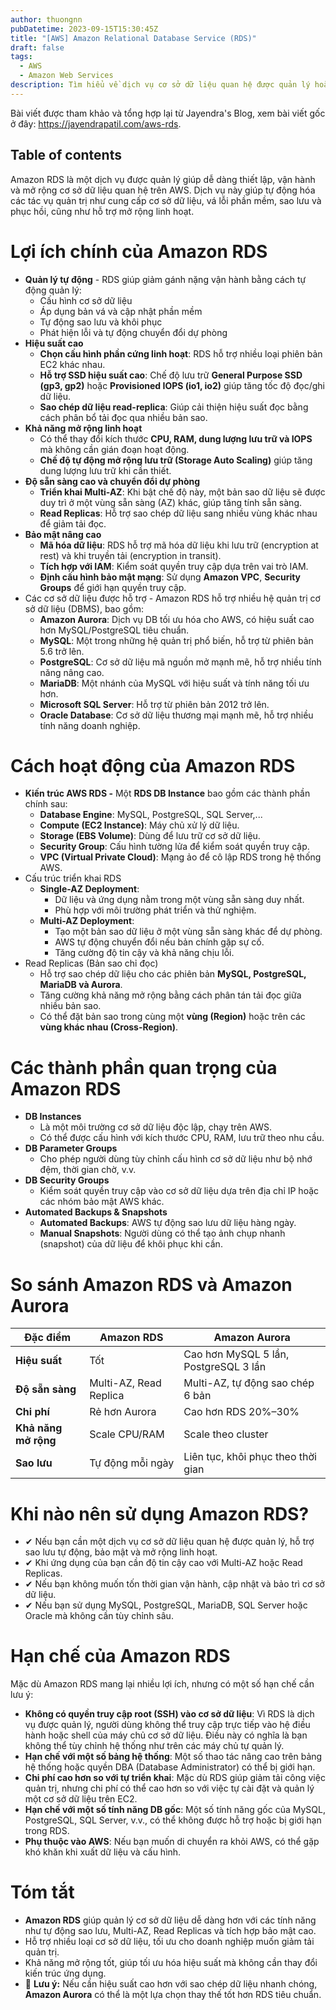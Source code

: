 ```yaml
---
author: thuongnn
pubDatetime: 2023-09-15T15:30:45Z
title: "[AWS] Amazon Relational Database Service (RDS)"
draft: false
tags:
  - AWS
  - Amazon Web Services
description: Tìm hiểu về dịch vụ cơ sở dữ liệu quan hệ được quản lý hoàn toàn bởi AWS, hỗ trợ nhiều loại database engine phổ biến.
---
```


Bài viết được tham khảo và tổng hợp lại từ Jayendra's Blog, xem bài viết gốc ở đây: https://jayendrapatil.com/aws-rds.

## Table of contents

Amazon RDS là một dịch vụ được quản lý giúp dễ dàng thiết lập, vận hành và mở rộng cơ sở dữ liệu quan hệ trên AWS. Dịch vụ này giúp tự động hóa các tác vụ quản trị như cung cấp cơ sở dữ liệu, vá lỗi phần mềm, sao lưu và phục hồi, cũng như hỗ trợ mở rộng linh hoạt.

# Lợi ích chính của Amazon RDS

- **Quản lý tự động** - RDS giúp giảm gánh nặng vận hành bằng cách tự động quản lý:
  - Cấu hình cơ sở dữ liệu
  - Áp dụng bản vá và cập nhật phần mềm
  - Tự động sao lưu và khôi phục
  - Phát hiện lỗi và tự động chuyển đổi dự phòng
- **Hiệu suất cao**
  - **Chọn cấu hình phần cứng linh hoạt**: RDS hỗ trợ nhiều loại phiên bản EC2 khác nhau.
  - **Hỗ trợ SSD hiệu suất cao**: Chế độ lưu trữ **General Purpose SSD (gp3, gp2)** hoặc **Provisioned IOPS (io1, io2)** giúp tăng tốc độ đọc/ghi dữ liệu.
  - **Sao chép dữ liệu read-replica**: Giúp cải thiện hiệu suất đọc bằng cách phân bổ tải đọc qua nhiều bản sao.
- **Khả năng mở rộng linh hoạt**
  - Có thể thay đổi kích thước **CPU, RAM, dung lượng lưu trữ và IOPS** mà không cần gián đoạn hoạt động.
  - **Chế độ tự động mở rộng lưu trữ (Storage Auto Scaling)** giúp tăng dung lượng lưu trữ khi cần thiết.
- **Độ sẵn sàng cao và chuyển đổi dự phòng**
  - **Triển khai Multi-AZ**: Khi bật chế độ này, một bản sao dữ liệu sẽ được duy trì ở một vùng sẵn sàng (AZ) khác, giúp tăng tính sẵn sàng.
  - **Read Replicas**: Hỗ trợ sao chép dữ liệu sang nhiều vùng khác nhau để giảm tải đọc.
- **Bảo mật nâng cao**
  - **Mã hóa dữ liệu**: RDS hỗ trợ mã hóa dữ liệu khi lưu trữ (encryption at rest) và khi truyền tải (encryption in transit).
  - **Tích hợp với IAM**: Kiểm soát quyền truy cập dựa trên vai trò IAM.
  - **Định cấu hình bảo mật mạng**: Sử dụng **Amazon VPC**, **Security Groups** để giới hạn quyền truy cập.
- Các cơ sở dữ liệu được hỗ trợ - Amazon RDS hỗ trợ nhiều hệ quản trị cơ sở dữ liệu (DBMS), bao gồm:
  - **Amazon Aurora**: Dịch vụ DB tối ưu hóa cho AWS, có hiệu suất cao hơn MySQL/PostgreSQL tiêu chuẩn.
  - **MySQL**: Một trong những hệ quản trị phổ biến, hỗ trợ từ phiên bản 5.6 trở lên.
  - **PostgreSQL**: Cơ sở dữ liệu mã nguồn mở mạnh mẽ, hỗ trợ nhiều tính năng nâng cao.
  - **MariaDB**: Một nhánh của MySQL với hiệu suất và tính năng tối ưu hơn.
  - **Microsoft SQL Server**: Hỗ trợ từ phiên bản 2012 trở lên.
  - **Oracle Database**: Cơ sở dữ liệu thương mại mạnh mẽ, hỗ trợ nhiều tính năng doanh nghiệp.

# Cách hoạt động của Amazon RDS

- **Kiến trúc AWS RDS -** Một **RDS DB Instance** bao gồm các thành phần chính sau:
  - **Database Engine**: MySQL, PostgreSQL, SQL Server,...
  - **Compute (EC2 Instance)**: Máy chủ xử lý dữ liệu.
  - **Storage (EBS Volume)**: Dùng để lưu trữ cơ sở dữ liệu.
  - **Security Group**: Cấu hình tường lửa để kiểm soát quyền truy cập.
  - **VPC (Virtual Private Cloud)**: Mạng ảo để cô lập RDS trong hệ thống AWS.
- Cấu trúc triển khai RDS
  - **Single-AZ Deployment**:
    - Dữ liệu và ứng dụng nằm trong một vùng sẵn sàng duy nhất.
    - Phù hợp với môi trường phát triển và thử nghiệm.
  - **Multi-AZ Deployment**:
    - Tạo một bản sao dữ liệu ở một vùng sẵn sàng khác để dự phòng.
    - AWS tự động chuyển đổi nếu bản chính gặp sự cố.
    - Tăng cường độ tin cậy và khả năng chịu lỗi.
- Read Replicas (Bản sao chỉ đọc)
  - Hỗ trợ sao chép dữ liệu cho các phiên bản **MySQL, PostgreSQL, MariaDB và Aurora**.
  - Tăng cường khả năng mở rộng bằng cách phân tán tải đọc giữa nhiều bản sao.
  - Có thể đặt bản sao trong cùng một **vùng (Region)** hoặc trên các **vùng khác nhau (Cross-Region)**.

# Các thành phần quan trọng của Amazon RDS

- **DB Instances**
  - Là một môi trường cơ sở dữ liệu độc lập, chạy trên AWS.
  - Có thể được cấu hình với kích thước CPU, RAM, lưu trữ theo nhu cầu.
- **DB Parameter Groups**
  - Cho phép người dùng tùy chỉnh cấu hình cơ sở dữ liệu như bộ nhớ đệm, thời gian chờ, v.v.
- **DB Security Groups**
  - Kiểm soát quyền truy cập vào cơ sở dữ liệu dựa trên địa chỉ IP hoặc các nhóm bảo mật AWS khác.
- **Automated Backups & Snapshots**
  - **Automated Backups**: AWS tự động sao lưu dữ liệu hàng ngày.
  - **Manual Snapshots**: Người dùng có thể tạo ảnh chụp nhanh (snapshot) của dữ liệu để khôi phục khi cần.

# So sánh Amazon RDS và Amazon Aurora

| **Đặc điểm**         | **Amazon RDS**         | **Amazon Aurora**                     |
| -------------------- | ---------------------- | ------------------------------------- |
| **Hiệu suất**        | Tốt                    | Cao hơn MySQL 5 lần, PostgreSQL 3 lần |
| **Độ sẵn sàng**      | Multi-AZ, Read Replica | Multi-AZ, tự động sao chép 6 bản      |
| **Chi phí**          | Rẻ hơn Aurora          | Cao hơn RDS 20%–30%                   |
| **Khả năng mở rộng** | Scale CPU/RAM          | Scale theo cluster                    |
| **Sao lưu**          | Tự động mỗi ngày       | Liên tục, khôi phục theo thời gian    |

# Khi nào nên sử dụng Amazon RDS?

- ✔ Nếu bạn cần một dịch vụ cơ sở dữ liệu quan hệ được quản lý, hỗ trợ sao lưu tự động, bảo mật và mở rộng linh hoạt.
- ✔ Khi ứng dụng của bạn cần độ tin cậy cao với Multi-AZ hoặc Read Replicas.
- ✔ Nếu bạn không muốn tốn thời gian vận hành, cập nhật và bảo trì cơ sở dữ liệu.
- ✔ Nếu bạn sử dụng MySQL, PostgreSQL, MariaDB, SQL Server hoặc Oracle mà không cần tùy chỉnh sâu.

# **Hạn chế của Amazon RDS**

Mặc dù Amazon RDS mang lại nhiều lợi ích, nhưng có một số hạn chế cần lưu ý:

- **Không có quyền truy cập root (SSH) vào cơ sở dữ liệu**: Vì RDS là dịch vụ được quản lý, người dùng không thể truy cập trực tiếp vào hệ điều hành hoặc shell của máy chủ cơ sở dữ liệu. Điều này có nghĩa là bạn không thể tùy chỉnh hệ thống như trên các máy chủ tự quản lý.
- **Hạn chế với một số bảng hệ thống**: Một số thao tác nâng cao trên bảng hệ thống hoặc quyền DBA (Database Administrator) có thể bị giới hạn.
- **Chi phí cao hơn so với tự triển khai**: Mặc dù RDS giúp giảm tải công việc quản trị, nhưng chi phí có thể cao hơn so với việc tự cài đặt và quản lý một cơ sở dữ liệu trên EC2.
- **Hạn chế với một số tính năng DB gốc**: Một số tính năng gốc của MySQL, PostgreSQL, SQL Server, v.v., có thể không được hỗ trợ hoặc bị giới hạn trong RDS.
- **Phụ thuộc vào AWS**: Nếu bạn muốn di chuyển ra khỏi AWS, có thể gặp khó khăn khi xuất dữ liệu và cấu hình.

# **Tóm tắt**

- **Amazon RDS** giúp quản lý cơ sở dữ liệu dễ dàng hơn với các tính năng như tự động sao lưu, Multi-AZ, Read Replicas và tích hợp bảo mật cao.
- Hỗ trợ nhiều loại cơ sở dữ liệu, tối ưu cho doanh nghiệp muốn giảm tải quản trị.
- Khả năng mở rộng tốt, giúp tối ưu hóa hiệu suất mà không cần thay đổi kiến trúc ứng dụng.
- 📌 **Lưu ý:** Nếu cần hiệu suất cao hơn với sao chép dữ liệu nhanh chóng, **Amazon Aurora** có thể là một lựa chọn thay thế tốt hơn RDS tiêu chuẩn.
